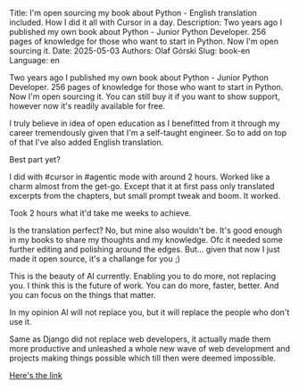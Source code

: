 Title: I'm open sourcing my book about Python - English translation included. How I did it all with Cursor in a day.
Description: Two years ago I published my own book about Python - Junior Python Developer. 256 pages of knowledge for those who want to start in Python. Now I'm open sourcing it.
Date: 2025-05-03
Authors: Olaf Górski
Slug: book-en
Language: en

Two years ago I published my own book about Python - Junior Python Developer. 256 pages of knowledge for those who want to start in Python. Now I'm open sourcing it. You can still buy it if you want to show support, however now it's readily available for free.

I truly believe in idea of open education as I benefitted from it through my career tremendously given that I'm a self-taught engineer. So to add on top of that I've also added English translation. 

Best part yet? 

I did with #cursor in #agentic mode with around 2 hours. Worked like a charm almost from the get-go. Except that it at first pass only translated excerpts from the chapters, but small prompt tweak and boom. It worked.

Took 2 hours what it'd take me weeks to achieve.

Is the translation perfect? No, but mine also wouldn't be. It's good enough in my books to share my thoughts and my knowledge. Ofc it needed some further editing and polishing around the edges. But... given that now I just made it open source, it's a challange for you ;)

This is the beauty of AI currently. Enabling you to do more, not replacing you. I think this is the future of work. You can do more, faster, better. And you can focus on the things that matter.

In my opinion AI will not replace you, but it will replace the people who don't use it.

Same as Django did not replace web developers, it actually made them more productive and unleashed a whole new wave of web development and projects making things possible which till then were deemed impossible.

[Here's the link](https://github.com/grski/junior-python)
